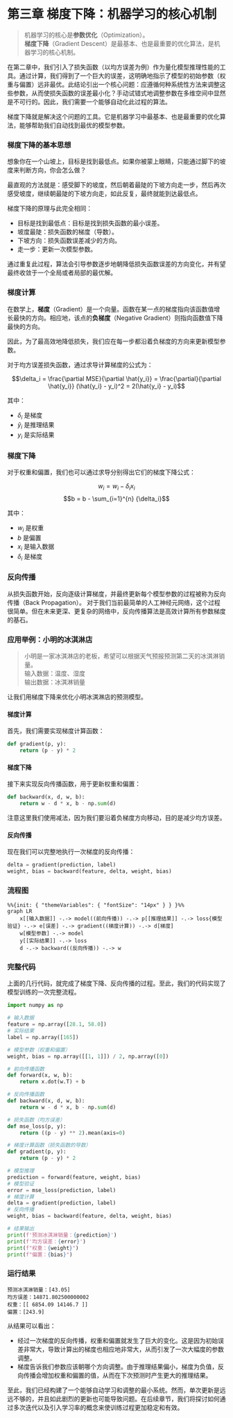 # 第三章 梯度下降：机器学习的核心机制

> 机器学习的核心是**参数优化**（Optimization）。<br>
> **梯度下降**（Gradient Descent）是最基本、也是最重要的优化算法，是机器学习的核心机制。

在第二章中，我们引入了损失函数（以均方误差为例）作为量化模型推理性能的工具。通过计算，我们得到了一个巨大的误差，这明确地指示了模型的初始参数（权重与偏置）远非最优。此结论引出一个核心问题：应遵循何种系统性方法来调整这些参数，从而使损失函数的误差最小化？手动试错式地调整参数在多维空间中显然是不可行的。因此，我们需要一个能够自动化此过程的算法。

梯度下降就是解决这个问题的工具。它是机器学习中最基本、也是最重要的优化算法，能够帮助我们自动找到最优的模型参数。

### 梯度下降的基本思想

想象你在一个山坡上，目标是找到最低点。如果你被蒙上眼睛，只能通过脚下的坡度来判断方向，你会怎么做？

最直观的方法就是：感受脚下的坡度，然后朝着最陡的下坡方向走一步，然后再次感受坡度，继续朝最陡的下坡方向走，如此反复，最终就能到达最低点。

梯度下降的原理与此完全相同：

- 目标是找到最低点：目标是找到损失函数的最小误差。
- 坡度最陡：损失函数的梯度（导数）。
- 下坡方向：损失函数误差减少的方向。
- 走一步：更新一次模型参数。

通过重复此过程，算法会引导参数逐步地朝降低损失函数误差的方向变化，并有望最终收敛于一个全局或者局部的最优解。

### 梯度计算

在数学上，**梯度**（Gradient）是一个向量。函数在某一点的梯度指向该函数值增长最快的方向。相应地，该点的**负梯度**（Negative Gradient）则指向函数值下降最快的方向。

因此，为了最高效地降低损失，我们应在每一步都沿着负梯度的方向来更新模型参数。

对于均方误差损失函数，通过求导计算梯度的公式为：

$$\delta_i = \frac{\partial MSE}{\partial \hat{y_i}} = \frac{\partial}{\partial \hat{y_i}} (\hat{y_i} - y_i)^2 = 2(\hat{y_i} - y_i)$$

其中：
- $\delta_i$ 是梯度
- $\hat{y}_i$ 是推理结果
- $y_i$ 是实际结果

### 梯度下降

对于权重和偏置，我们也可以通过求导分别得出它们的梯度下降公式：

$$w_i = w_i - \delta_i x_i$$
$$b = b - \sum_{i=1}^{n} {\delta_i}$$

其中：
- $w_i$ 是权重
- $b$ 是偏置
- $x_i$ 是输入数据
- $\delta_i$ 是梯度

### 反向传播

从损失函数开始，反向逐级计算梯度，并最终更新每个模型参数的过程被称为反向传播（Back Propagation）。 对于我们当前最简单的人工神经元网络，这个过程很简单。但在未来更深、更复杂的网络中，反向传播算法是高效计算所有参数梯度的基石。

### 应用举例：小明的冰淇淋店

> 小明是一家冰淇淋店的老板，希望可以根据天气预报预测第二天的冰淇淋销量。<br>
> 输入数据：温度、湿度<br>
> 输出数据：冰淇淋销量

让我们用梯度下降来优化小明冰淇淋店的预测模型。

#### 梯度计算

首先，我们需要实现梯度计算函数：

```python
def gradient(p, y):
    return (p - y) * 2
```

#### 梯度下降

接下来实现反向传播函数，用于更新权重和偏置：

```python
def backward(x, d, w, b):
    return w - d * x, b - np.sum(d)
```

注意这里我们使用减法，因为我们要沿着负梯度方向移动，目的是减少均方误差。

#### 反向传播

现在我们可以完整地执行一次梯度的反向传播：

```python
delta = gradient(prediction, label)
weight, bias = backward(feature, delta, weight, bias)
```

### 流程图

```mermaid
%%{init: { "themeVariables": { "fontSize": "14px" } } }%%
graph LR
    x[[输入数据]] -.-> model((前向传播)) -.-> p[[推理结果]] -.-> loss{模型验证} -.-> e[误差] -.-> gradient((梯度计算)) -.-> d[梯度]
    w[模型参数] -.-> model
    y[[实际结果]] -.-> loss
    d -.-> backward((反向传播)) -.-> w
```

### 完整代码

上面的几行代码，就完成了梯度下降、反向传播的过程。至此，我们的代码实现了模型训练的一次完整流程。

```python
import numpy as np

# 输入数据
feature = np.array([28.1, 58.0])
# 实际结果
label = np.array([165])

# 模型参数（权重和偏置）
weight, bias = np.array([[1, 1]]) / 2, np.array([0])

# 前向传播函数
def forward(x, w, b):
    return x.dot(w.T) + b

# 反向传播函数
def backward(x, d, w, b):
    return w - d * x, b - np.sum(d)

# 损失函数（均方误差）
def mse_loss(p, y):
    return ((p - y) ** 2).mean(axis=0)

# 梯度计算函数（损失函数的导数）
def gradient(p, y):
    return (p - y) * 2

# 模型推理
prediction = forward(feature, weight, bias)
# 模型验证
error = mse_loss(prediction, label)
# 梯度计算
delta = gradient(prediction, label)
# 反向传播
weight, bias = backward(feature, delta, weight, bias)

# 结果输出
print(f'预测冰淇淋销量：{prediction}')
print(f'均方误差：{error}')
print(f"权重：{weight}")
print(f"偏置：{bias}")
```

### 运行结果

```text
预测冰淇淋销量：[43.05]
均方误差：14871.802500000002
权重：[[ 6854.09 14146.7 ]]
偏置：[243.9]
```

从结果可以看出：

- 经过一次梯度的反向传播，权重和偏置就发生了巨大的变化。这是因为初始误差非常大，导致计算出的梯度也相应地非常大，从而引发了一次大幅度的参数调整。
- 梯度告诉我们参数应该朝哪个方向调整。由于推理结果偏小，梯度为负值，反向传播会增加权重和偏置的值，从而在下次预测时产生更大的推理结果。

至此，我们已经构建了一个能够自动学习和调整的最小系统。然而，单次更新是远远不够的，并且如此剧烈的更新也可能导致问题。在后续章节，我们将探讨如何通过多次迭代以及引入学习率的概念来使训练过程更加稳定和有效。